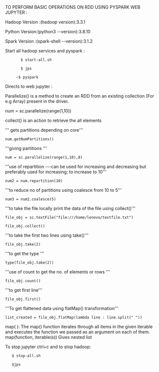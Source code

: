 
TO PERFORM BASIC OPERATIONS ON RDD USING PYSPARK WEB JUPYTER :

Hadoop Version :(hadoop version):3.3.1

Python Version:(python3 --version):3.8.10

Spark Version :(spark-shell  --version):3.1.2


Start all hadoop services and pyspark :

           $ start-all.sh

           $ jps

         ~$ pyspark

Directs to web jupyter :

Parallelize() is a method to create an RDD from an existing collection (For e.g Array) present in the driver.

num = sc.parallelize(range(1,10))


collect()  is an action to retrieve the all elements

''' gets partitions depending on core'''

	num.getNumPartitions()

'''giving partitions '''
	
	num = sc.parallelize(range(1,10),8)

 '''use of repartition ---can be used for increasing and decreasing but preferably used for increasing; to increase to 10'''
	
	num2 = num.repartition(10)

'''to reduce no of partitions using coalesce from 10 to 5'''
	
	num3 = num2.coalesce(5)

'''to take the file locally print the data of the file using collect()'''

	file_obj = sc.textFile("file:///home/lenovo/textfile.txt")
	
	file_obj.collect()

'''to take the first two lines using take()'''
	
	file_obj.take(2)

'''to get the type '''

	type(file_obj.take(2))

'''use of count to get the no. of elements or rows '''
	
	file_obj.count()

'''to get first line'''
	
	file_obj.first()

'''To get flattened data using flatMap() transformation'''
	
	list_created = file_obj.flatMap(lambda line : line.split(" "))

map( ): The map() function iterates through all items in the given iterable and executes the function we passed as an argument on each of them.
           map(function, iterable(s))
Gives nested list

To stop jupyter ctrl+c  and  to stop  hadoop: 
       
       $ stop-all.sh 
       
       $jps
